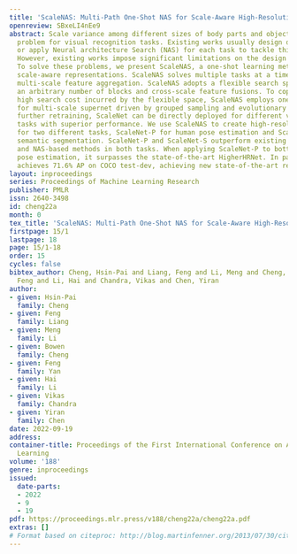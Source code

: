 ```yaml
---
title: 'ScaleNAS: Multi-Path One-Shot NAS for Scale-Aware High-Resolution Representation'
openreview: SBxeLI4nEe9
abstract: Scale variance among different sizes of body parts and objects is a challenging
  problem for visual recognition tasks. Existing works usually design dedicated backbone
  or apply Neural architecture Search (NAS) for each task to tackle this challenge.
  However, existing works impose significant limitations on the design or search space.
  To solve these problems, we present ScaleNAS, a one-shot learning method for exploring
  scale-aware representations. ScaleNAS solves multiple tasks at a time by searching
  multi-scale feature aggregation. ScaleNAS adopts a flexible search space that allows
  an arbitrary number of blocks and cross-scale feature fusions. To cope with the
  high search cost incurred by the flexible space, ScaleNAS employs one-shot learning
  for multi-scale supernet driven by grouped sampling and evolutionary search. Without
  further retraining, ScaleNet can be directly deployed for different visual recognition
  tasks with superior performance. We use ScaleNAS to create high-resolution models
  for two different tasks, ScaleNet-P for human pose estimation and ScaleNet-S for
  semantic segmentation. ScaleNet-P and ScaleNet-S outperform existing manually crafted
  and NAS-based methods in both tasks. When applying ScaleNet-P to bottom-up human
  pose estimation, it surpasses the state-of-the-art HigherHRNet. In particular, ScaleNet-P4
  achieves 71.6% AP on COCO test-dev, achieving new state-of-the-art result.
layout: inproceedings
series: Proceedings of Machine Learning Research
publisher: PMLR
issn: 2640-3498
id: cheng22a
month: 0
tex_title: 'ScaleNAS: Multi-Path One-Shot NAS for Scale-Aware High-Resolution Representation'
firstpage: 15/1
lastpage: 18
page: 15/1-18
order: 15
cycles: false
bibtex_author: Cheng, Hsin-Pai and Liang, Feng and Li, Meng and Cheng, Bowen and Yan,
  Feng and Li, Hai and Chandra, Vikas and Chen, Yiran
author:
- given: Hsin-Pai
  family: Cheng
- given: Feng
  family: Liang
- given: Meng
  family: Li
- given: Bowen
  family: Cheng
- given: Feng
  family: Yan
- given: Hai
  family: Li
- given: Vikas
  family: Chandra
- given: Yiran
  family: Chen
date: 2022-09-19
address:
container-title: Proceedings of the First International Conference on Automated Machine
  Learning
volume: '188'
genre: inproceedings
issued:
  date-parts:
  - 2022
  - 9
  - 19
pdf: https://proceedings.mlr.press/v188/cheng22a/cheng22a.pdf
extras: []
# Format based on citeproc: http://blog.martinfenner.org/2013/07/30/citeproc-yaml-for-bibliographies/
---
```

